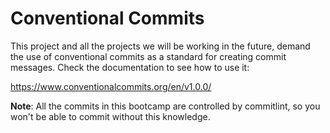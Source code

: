 # Conventional Commits

This project and all the projects we will be working in the future, demand the use of conventional commits as a standard for creating commit messages.
Check the documentation to see how to use it:

https://www.conventionalcommits.org/en/v1.0.0/

**Note**: All the commits in this bootcamp are controlled by commitlint, so you won't be able to commit without this knowledge.
